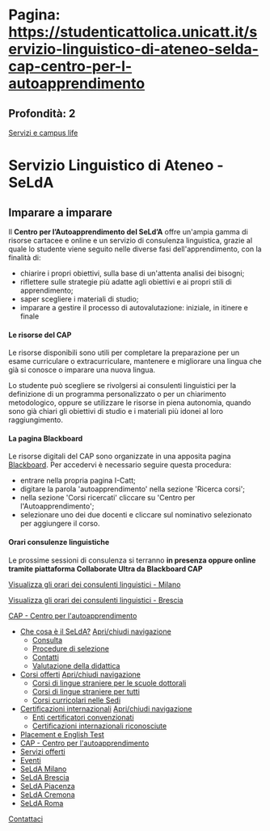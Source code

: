 # Pagina: https://studenticattolica.unicatt.it/servizio-linguistico-di-ateneo-selda-cap-centro-per-l-autoapprendimento

## Profondità: 2

[Servizi e campus life](home-servizi-e-campus-life)



# Servizio Linguistico di Ateneo - SeLdA

## Imparare a imparare

Il **Centro per l’Autoapprendimento del SeLd’A** offre un'ampia gamma di risorse cartacee e online e un servizio di consulenza linguistica, grazie al quale lo studente viene seguito nelle diverse fasi dell'apprendimento, con la finalità di:

* chiarire i propri obiettivi, sulla base di un'attenta analisi dei bisogni;
* riflettere sulle strategie più adatte agli obiettivi e ai propri stili di apprendimento;
* saper scegliere i materiali di studio;
* imparare a gestire il processo di autovalutazione: iniziale, in itinere e finale

#### Le risorse del CAP

Le risorse disponibili sono utili per completare la preparazione per un esame curriculare o extracurriculare, mantenere e migliorare una lingua che già si conosce o imparare una nuova lingua.

Lo studente può scegliere se rivolgersi ai consulenti linguistici per la definizione di un programma personalizzato o per un chiarimento metodologico, oppure se utilizzare le risorse in piena autonomia, quando sono già chiari gli obiettivi di studio e i materiali più idonei al loro raggiungimento.

#### La pagina Blackboard

Le risorse digitali del CAP sono organizzate in una apposita pagina [Blackboard](https://login.unicatt.it/iam-fe/sso/login?contextType=external&username=string&password=secure_string&challenge_url=https:%2F%2Flogin.unicatt.it:443%2Fsso%2Flogin&resource_url_fed=https:%2F%2Fblackboard.unicatt.it&request_id=-2152649155143221616&authn_try_count=0&locale=it_IT&resource_url=%252Fuser%252Floginsso). Per accedervi è necessario seguire questa procedura:

* entrare nella propria pagina I-Catt;
* digitare la parola 'autoapprendimento' nella sezione 'Ricerca corsi';
* nella sezione 'Corsi ricercati' cliccare su 'Centro per l'Autoapprendimento';
* selezionare uno dei due docenti e cliccare sul nominativo selezionato per aggiungere il corso.

#### Orari consulenze linguistiche

Le prossime sessioni di consulenza si terranno **in presenza oppure online tramite piattaforma Collaborate Ultra da Blackboard CAP**

[Visualizza gli orari dei consulenti linguistici - Milano](Orario%20consulenti.pdf)

[Visualizza gli orari dei consulenti linguistici - Brescia](calendario%20cap%2024%202025.pdf)

[CAP - Centro per l'autoapprendimento](#submenu__wrapper "CAP - Centro per l'autoapprendimento")

* [Che cosa è il SeLdA?](servizio-linguistico-di-ateneo-selda-che-cosa-e-il-selda "Che cosa è il SeLdA?")
  [Apri/chiudi navigazione](#asub-58db5093-1163-4365-bf22-154435fc34aa "Apri/chiudi navigazione")
  + [Consulta](che-cosa-e-il-selda-consulta "Consulta")
  + [Procedure di selezione](che-cosa-e-il-selda-procedure-di-selezione "Procedure di selezione")
  + [Contatti](che-cosa-e-il-selda-contatti "Contatti")
  + [Valutazione della didattica](https://www.unicatt.it/assicurazione-studenti-frequentanti-valutazione-didattica-selda-servizio-linguistico-di-ateneo "Valutazione della didattica")
* [Corsi offerti](servizio-linguistico-di-ateneo-selda-corsi-offerti "Corsi offerti")
  [Apri/chiudi navigazione](#asub-989ac297-eb97-43df-8e73-8e4052fae8a0 "Apri/chiudi navigazione")
  + [Corsi di lingue straniere per le scuole dottorali](servizio-linguistico-di-ateneo-selda-corsi-di-lingue-straniere-per-le-scuole-dottorali "Corsi di lingue straniere per le scuole dottorali")
  + [Corsi di lingue straniere per tutti](servizio-linguistico-di-ateneo-selda-corsi-di-lingue-straniere-per-tutti "Corsi di lingue straniere per tutti")
  + [Corsi curricolari nelle Sedi](servizio-linguistico-di-ateneo-selda-corsi-curricolari-nelle-sedi "Corsi curricolari nelle Sedi")
* [Certificazioni internazionali](servizio-linguistico-di-ateneo-selda-certificazioni-internazionali "Certificazioni internazionali")
  [Apri/chiudi navigazione](#asub-ce98f6d2-5be0-48a6-bf43-d4c68e6c6e28 "Apri/chiudi navigazione")
  + [Enti certificatori convenzionati](servizio-linguistico-di-ateneo-selda-enti-certificatori-convenzionati "Enti certificatori convenzionati")
  + [Certificazioni internazionali riconosciute](servizio-linguistico-di-ateneo-selda-certificazioni-internazionali-riconosciute "Certificazioni internazionali riconosciute")
* [Placement e English Test](servizio-linguistico-di-ateneo-selda-placement-e-admission-test "Placement e English Test")
* [CAP - Centro per l'autoapprendimento](servizio-linguistico-di-ateneo-selda-cap-centro-per-l-autoapprendimento "CAP - Centro per l'autoapprendimento")
* [Servizi offerti](servizio-linguistico-di-ateneo-selda-servizi-offerti "Servizi offerti")
* [Eventi](eventi-servizi-e-campus-life "Eventi")
* [SeLdA Milano](servizi-e-campus-life-selda-milano "SeLdA Milano")
* [SeLdA Brescia](servizi-e-campus-life-selda-brescia "SeLdA Brescia")
* [SeLdA Piacenza](servizi-e-campus-life-selda-piacenza "SeLdA Piacenza")
* [SeLdA Cremona](servizi-e-campus-life-selda-cremona "SeLdA Cremona")
* [SeLdA Roma](servizi-e-campus-life-selda-roma "SeLdA Roma")

[Contattaci](home-contatti "Contattaci")